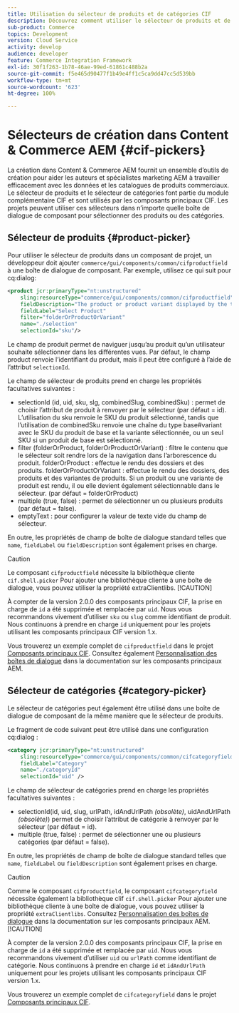 ```yaml
---
title: Utilisation du sélecteur de produits et de catégories CIF
description: Découvrez comment utiliser le sélecteur de produits et de catégories CIF dans vos composants de commerce client pour aider les auteurs et les spécialistes marketing à travailler efficacement avec les données de catalogue et de produits commerciaux.
sub-product: Commerce
topics: Development
version: Cloud Service
activity: develop
audience: developer
feature: Commerce Integration Framework
exl-id: 30f1f263-1b78-46ae-99ed-61861c488b2a
source-git-commit: f5e465d90477f1b49e4ff1c5ca9dd47cc5d539bb
workflow-type: tm+mt
source-wordcount: '623'
ht-degree: 100%

---
```


# Sélecteurs de création dans Content &amp; Commerce AEM {#cif-pickers}

La création dans Content &amp; Commerce AEM fournit un ensemble d’outils de création pour aider les auteurs et spécialistes marketing AEM à travailler efficacement avec les données et les catalogues de produits commerciaux. Le sélecteur de produits et le sélecteur de catégories font partie du module complémentaire CIF et sont utilisés par les composants principaux CIF. Les projets peuvent utiliser ces sélecteurs dans n’importe quelle boîte de dialogue de composant pour sélectionner des produits ou des catégories.

## Sélecteur de produits {#product-picker}

Pour utiliser le sélecteur de produits dans un composant de projet, un développeur doit ajouter `commerce/gui/components/common/cifproductfield` à une boîte de dialogue de composant. Par exemple, utilisez ce qui suit pour cq:dialog:

```xml
<product jcr:primaryType="nt:unstructured"
    sling:resourceType="commerce/gui/components/common/cifproductfield"
    fieldDescription="The product or product variant displayed by the teaser"
    fieldLabel="Select Product"
    filter="folderOrProductOrVariant"
    name="./selection"
    selectionId="sku"/>
```

Le champ de produit permet de naviguer jusqu’au produit qu’un utilisateur souhaite sélectionner dans les différentes vues. Par défaut, le champ product renvoie l’identifiant du produit, mais il peut être configuré à l’aide de l’attribut `selectionId`.

Le champ de sélecteur de produits prend en charge les propriétés facultatives suivantes :

- selectionId (id, uid, sku, slg, combinedSlug, combinedSku) : permet de choisir l’attribut de produit à renvoyer par le sélecteur (par défaut = id). L’utilisation du sku renvoie le SKU du produit sélectionné, tandis que l’utilisation de combinedSku renvoie une chaîne du type base#variant avec le SKU du produit de base et la variante sélectionnée, ou un seul SKU si un produit de base est sélectionné.
- filter (folderOrProduct, folderOrProductOrVariant) : filtre le contenu que le sélecteur soit rendre lors de la navigation dans l’arborescence du produit. folderOrProduct : effectue le rendu des dossiers et des produits. folderOrProductOrVariant : effectue le rendu des dossiers, des produits et des variantes de produits. Si un produit ou une variante de produit est rendu, il ou elle devient également sélectionnable dans le sélecteur. (par défaut = folderOrProduct)
- multiple (true, false) : permet de sélectionner un ou plusieurs produits (par défaut = false).
- emptyText : pour configurer la valeur de texte vide du champ de sélecteur.

En outre, les propriétés de champ de boîte de dialogue standard telles que `name`, `fieldLabel` ou `fieldDescription` sont également prises en charge.

>[!CAUTION]
>
>Le composant `cifproductfield` nécessite la bibliothèque cliente `cif.shell.picker` Pour ajouter une bibliothèque cliente à une boîte de dialogue, vous pouvez utiliser la propriété extraClientlibs.
>[!CAUTION]
>
>À compter de la version 2.0.0 des composants principaux CIF, la prise en charge de `id` a été supprimée et remplacée par `uid`. Nous vous recommandons vivement d’utiliser `sku` ou `slug` comme identifiant de produit. Nous continuons à prendre en charge `id` uniquement pour les projets utilisant les composants principaux CIF version 1.x.

Vous trouverez un exemple complet de `cifproductfield` dans le projet [Composants principaux CIF](https://github.com/adobe/aem-core-cif-components/blob/master/ui.apps/src/main/content/jcr_root/apps/core/cif/components/commerce/productteaser/v1/productteaser/_cq_dialog/.content.xml). Consultez également [Personnalisation des boîtes de dialogue](https://experienceleague.adobe.com/docs/experience-manager-core-components/using/developing/customizing.html?lang=fr#customizing-dialogs) dans la documentation sur les composants principaux AEM.

## Sélecteur de catégories {#category-picker}

Le sélecteur de catégories peut également être utilisé dans une boîte de dialogue de composant de la même manière que le sélecteur de produits.

Le fragment de code suivant peut être utilisé dans une configuration cq:dialog :

```xml
<category jcr:primaryType="nt:unstructured" 
    sling:resourceType="commerce/gui/components/common/cifcategoryfield" 
    fieldLabel="Category" 
    name="./categoryId" 
    selectionId="uid" />
```

Le champ de sélecteur de catégories prend en charge les propriétés facultatives suivantes :

- selectionId(id, uid, slug, urlPath, idAndUrlPath _(obsolète)_, uidAndUrlPath _(obsolète)_) permet de choisir l’attribut de catégorie à renvoyer par le sélecteur (par défaut = id).
- multiple (true, false) : permet de sélectionner une ou plusieurs catégories (par défaut = false).

En outre, les propriétés de champ de boîte de dialogue standard telles que `name`, `fieldLabel` ou `fieldDescription` sont également prises en charge.

>[!CAUTION]
>
>Comme le composant `cifproductfield`, le composant `cifcategoryfield` nécessite également la bibliothèque clif `cif.shell.picker` Pour ajouter une bibliothèque cliente à une boîte de dialogue, vous pouvez utiliser la propriété `extraClientlibs`. Consultez [Personnalisation des boîtes de dialogue](https://experienceleague.adobe.com/docs/experience-manager-core-components/using/developing/customizing.html?lang=en#customizing-dialogs) dans la documentation sur les composants principaux AEM.
>[!CAUTION]
>
>À compter de la version 2.0.0 des composants principaux CIF, la prise en charge de `id` a été supprimée et remplacée par `uid`. Nous vous recommandons vivement d’utiliser `uid` ou `urlPath` comme identifiant de catégorie. Nous continuons à prendre en charge `id` et `idAndUrlPath` uniquement pour les projets utilisant les composants principaux CIF version 1.x.

Vous trouverez un exemple complet de `cifcategoryfield` dans le projet [Composants principaux CIF](https://github.com/adobe/aem-core-cif-components/blob/master/ui.apps/src/main/content/jcr_root/apps/core/cif/components/commerce/featuredcategorylist/v1/featuredcategorylist/_cq_dialog/.content.xml).

